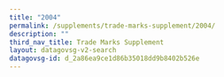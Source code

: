 ```yaml
---
title: "2004"
permalink: /supplements/trade-marks-supplement/2004/
description: ""
third_nav_title: Trade Marks Supplement
layout: datagovsg-v2-search
datagovsg-id: d_2a86ea9ce1d86b35018dd9b8402b526e
---
```

